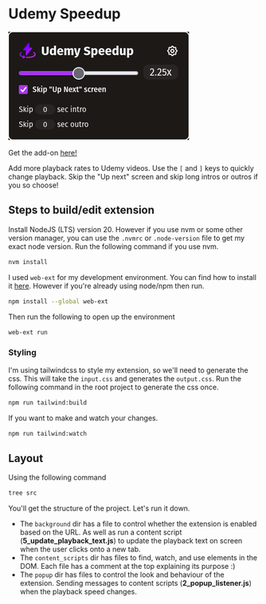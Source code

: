 # Udemy Speedup

![UdemySpeedup Extension](./imgs/extension.png)

Get the add-on
[here!](https://addons.mozilla.org/en-US/firefox/addon/udemy-speedup/)

Add more playback rates to Udemy videos. Use the `[` and `]` keys to quickly
change playback. Skip the "Up next" screen and skip long intros or outros if you
so choose!

## Steps to build/edit extension

Install NodeJS (LTS) version 20. However if you use nvm or some other version
manager, you can use the `.nvmrc` or `.node-version` file to get my exact node
version. Run the following command if you use nvm.

```bash
nvm install
```

I used `web-ext` for my development environment. You can find how to install it
[here](https://extensionworkshop.com/documentation/develop/getting-started-with-web-ext/).
However if you're already using node/npm then run.

```bash
npm install --global web-ext
```

Then run the following to open up the environment

```bash
web-ext run
```

### Styling

I'm using tailwindcss to style my extension, so we'll need to generate the css.
This will take the `input.css` and generates the `output.css`. Run the following
command in the root project to generate the css once.

```bash
npm run tailwind:build
```

If you want to make and watch your changes.

```bash
npm run tailwind:watch
```

## Layout

Using the following command

```bash
tree src
```

You'll get the structure of the project. Let's run it down.

- The `background` dir has a file to control whether the extension is enabled
  based on the URL. As well as run a content script
  (**5_update_playback_text.js**) to update the playback text on screen when the
  user clicks onto a new tab.
- The `content_scripts` dir has files to find, watch, and use elements in the
  DOM. Each file has a comment at the top explaining its purpose :)
- The `popup` dir has files to control the look and behaviour of the extension.
  Sending messages to content scripts (**2_popup_listener.js**) when the
  playback speed changes.
